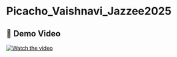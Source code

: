 # Picacho_Vaishnavi_Jazzee2025

## 🎥 Demo Video

[![Watch the video](https://img.youtube.com/vi/D-4WTrq2P2Q/0.jpg)](https://youtu.be/D-4WTrq2P2Q)

